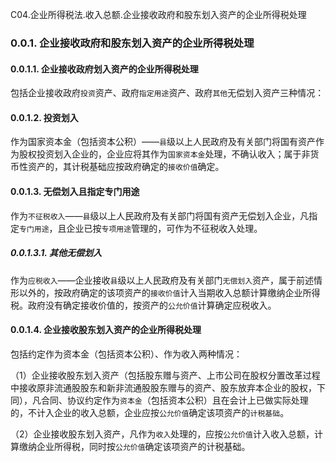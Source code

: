 C04.企业所得税法.收入总额.企业接收政府和股东划入资产的企业所得税处理

### 0.0.1. 企业接收政府和股东划入资产的企业所得税处理

#### 0.0.1.1. 企业接收政府划入资产的企业所得税处理

包括企业接收政府`投资`资产、政府`指定用途`资产、政府`其他`无偿划入资产三种情况：

#### 0.0.1.2. 投资划入

作为国家资本金（包括资本公积）——`县`级以上人民政府及有关部门将国有资产作为股权投资划入企业的，企业应将其作为`国家资本金`处理，不确认收入；属于非货币性资产的，其计税基础应按政府确定的`接收价值`确定。

#### 0.0.1.3. 无偿划入且指定专门用途

作为`不征税收入`——`县`级以上人民政府及有关部门将国有资产无偿划入企业，凡指定`专门用途`，且企业已按`专项用途`管理的，可作为不征税收入处理。

##### 0.0.1.3.1. 其他无偿划入

作为`应税收入`——企业接收`县`级以上人民政府及有关部门`无偿划入`资产，属于前述情形以外的，按政府确定的该项资产的`接收价值`计入当期收入总额计算缴纳企业所得税。政府没有确定接收价值的，按资产的`公允价值`计算确定应税收入。

#### 0.0.1.4. 企业接收股东划入资产的企业所得税处理

包括约定作为资本金（包括资本公积）、作为收入两种情况：

（1）企业接收股东划入资产（包括股东赠与资产、上市公司在股权分置改革过程中接收原非流通股股东和新非流通股股东赠与的资产、股东放弃本企业的股权，下同），凡合同、协议约定作为`资本金`（包括资本公积）且在会计上已做实际处理的，不计入企业的收入总额，企业应按`公允价值`确定该项资产的`计税基础`。

（2）企业接收股东划入资产，凡作为`收入`处理的，应按`公允价值`计入收入总额，计算缴纳企业所得税，同时按`公允价值`确定该项资产的计税基础。
